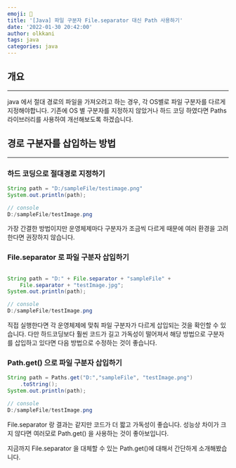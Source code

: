 ```yaml
---
emoji: 👻
title: '[Java] 파일 구분자 File.separator 대신 Path 사용하기'
date: '2022-01-30 20:42:00'
author: olkkani
tags: java
categories: java
---
```


## 개요

---

java 에서 절대 경로의 파일을 가져오려고 하는 경우, 각 OS별로 파일 구분자를 다르게 지정해야합니다. 기존에 OS 별 구분자를 지정하지 않았거나 하드 코딩 하였다면 Paths 라이브러리를 사용하여 개선해보도록 하겠습니다.

## 경로 구분자를 삽입하는 방법

---

### 하드 코딩으로 절대경로 지정하기
``` java
String path = "D:/sampleFile/testimage.png"
System.out.println(path);
```
``` java
// console
D:/sampleFile/testImage.png
```
가장 간결한 방법이지만 운영체제마다 구분자가 조금씩 다르게 때문에 여러 환경을 고려한다면 권장하지 않습니다. 
### File.separator 로 파일 구분자 삽입하기
```java

String path = "D:" + File.separator + "sampleFile" + 
	File.separator + "testImage.jpg";
System.out.println(path);
```
``` java
// console
D:/sampleFile/testImage.png
```
직접 실행한다면 각 운영체제에 맞춰 파일 구분자가 다르게 삽입되는 것을 확인할 수 있습니다. 다만  하드코딩보다 훨씬 코드가 길고 가독성이 떨어져서 해당 방법으로 구분자를 삽입하고 있다면 다음 방법으로 수정하는 것이 좋습니다.
### Path.get() 으로 파일 구분자 삽입하기
```java
String path = Paths.get("D:","sampleFile", "testImage.png")
	.toString();
System.out.println(path);
```
``` java
// console
D:/sampleFile/testImage.png
```
File.separator 랑 결과는 같지만 코드가 더 짧고 가독성이 좋습니다. 
성능상 차이가 크지 않다면 여러모로 Path.get() 을 사용하는 것이 좋아보입니다.

지금까지 File.separator 을 대체할 수 있는 Path.get()에 대해서 간단하게 소개해봤습니다.